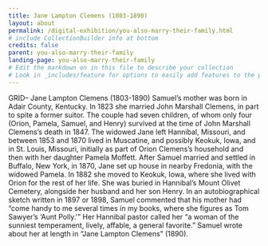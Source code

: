 ```yaml
---
title: Jane Lampton Clemens (1803-1890)
layout: about
permalink: /digital-exhibition/you-also-marry-their-family.html
# include CollectionBuilder info at bottom
credits: false
parent: you-also-marry-their-family
landing-page: you-also-marry-their-family
# Edit the markdown on in this file to describe your collection
# Look in _includes/feature for options to easily add features to the page
---
```


GRID– Jane Lampton Clemens (1803-1890)
Samuel’s mother was born in Adair County, Kentucky. In 1823 she married John Marshall Clemens, in part to spite a former suitor. The couple had seven children, of whom only four (Orion, Pamela, Samuel, and Henry) survived at the time of John Marshall Clemens’s death in 1847. The widowed Jane left Hannibal, Missouri, and between 1853 and 1870 lived in Muscatine, and possibly Keokuk, Iowa, and in St. Louis, Missouri, initially as part of Orion Clemens’s household and then with her daughter Pamela Moffett. After Samuel married and settled in Buffalo, New York, in 1870, Jane set up house in nearby Fredonia, with the widowed Pamela. In 1882 she moved to Keokuk, Iowa, where she lived with Orion for the rest of her life. She was buried in Hannibal’s Mount Olivet Cemetery, alongside her husband and her son Henry. In an autobiographical sketch written in 1897 or 1898, Samuel commented that his mother had “come handy to me several times in my books, where she figures as Tom Sawyer’s ‘Aunt Polly.’” Her Hannibal pastor called her “a woman of the sunniest temperament, lively, affable, a general favorite.” Samuel wrote about her at length in “Jane Lampton Clemens” (1890).
